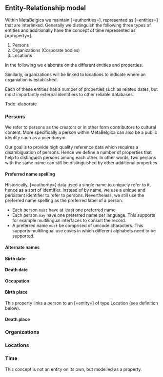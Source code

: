 ## Entity-Relationship model

Within MetaBelgica we maintain [=authorities=], represented as [=entities=] that are interlinked.
Generally we distinguish the following three types of entities and additionally have the concept of time represented as [=property=].

1. Persons
2. Organizations (Corporate bodies)
3. Locations

In the following we elaborate on the different entities and properties.

Similarly, organizations will be linked to locations to indicate where an organiation is established.

Each of these entities has a number of properties such as related dates, but most importantly external identifiers to other reliable databases.

Todo: elaborate

### Persons

We refer to persons as the creators or in other form contributors to cultural content.
More specifically a person within MetaBelgica can also be a public identity such as a pseudonym.

Our goal is to provide high quality reference data which requires a disambiguation of persons.
Hence we define a number of properties that help to distinguish persons among each other.
In other words, two persons with the same name can still be distinguished by other additional properties.

#### Preferred name spelling

Historically, [=authority=] data used a single name to uniquely refer to it, hence as a sort of identifier.
Instead of by name, we use a unique and persistent identifier to refer to persons.
Nevertheless, we still use the preferred name spelling as the preferred label of a person.

* Each person `must` have at least one preferred name
* Each person `may` have one preferred name per language. This supports for example multilingual interfaces to consult the record.
* A preferred name `must` be comprised of unicode characters. This supports multilingual use cases in which different alphabets need to be supported.

#### Alternate names



#### Birth date

#### Death date

#### Occupation

#### Birth place

This property links a person to an [=entity=] of type Location (see definition below).

#### Death place



### Organizations


### Locations


### Time

This concept is not an entity on its own, but modelled as a property.
